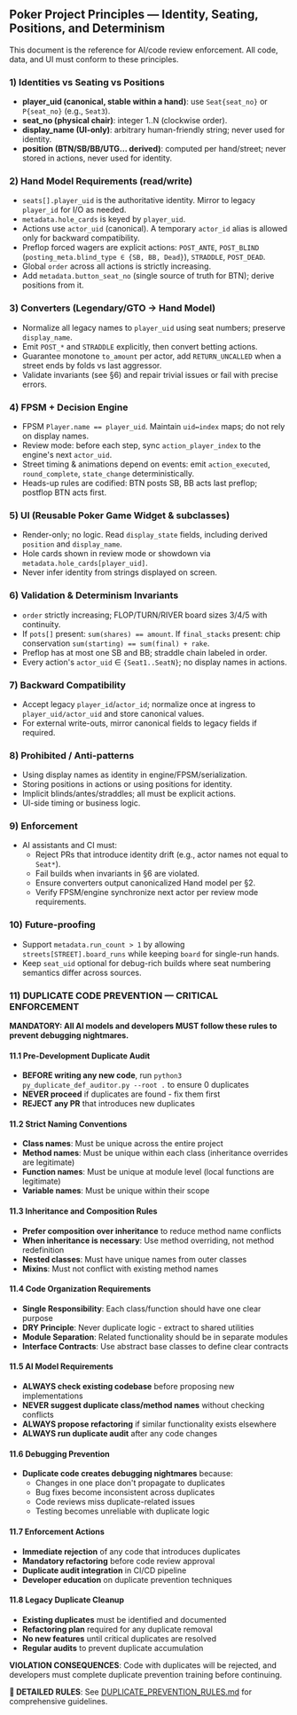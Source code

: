 ## Poker Project Principles — Identity, Seating, Positions, and Determinism

This document is the reference for AI/code review enforcement. All code, data, and UI must conform to these principles.

### 1) Identities vs Seating vs Positions
- **player_uid (canonical, stable within a hand)**: use `Seat{seat_no}` or `P{seat_no}` (e.g., `Seat3`).
- **seat_no (physical chair)**: integer 1..N (clockwise order).
- **display_name (UI-only)**: arbitrary human-friendly string; never used for identity.
- **position (BTN/SB/BB/UTG… derived)**: computed per hand/street; never stored in actions, never used for identity.

### 2) Hand Model Requirements (read/write)
- `seats[].player_uid` is the authoritative identity. Mirror to legacy `player_id` for I/O as needed.
- `metadata.hole_cards` is keyed by `player_uid`.
- Actions use `actor_uid` (canonical). A temporary `actor_id` alias is allowed only for backward compatibility.
- Preflop forced wagers are explicit actions: `POST_ANTE`, `POST_BLIND` (`posting_meta.blind_type ∈ {SB, BB, Dead}`), `STRADDLE`, `POST_DEAD`.
- Global `order` across all actions is strictly increasing.
- Add `metadata.button_seat_no` (single source of truth for BTN); derive positions from it.

### 3) Converters (Legendary/GTO → Hand Model)
- Normalize all legacy names to `player_uid` using seat numbers; preserve `display_name`.
- Emit `POST_*` and `STRADDLE` explicitly, then convert betting actions.
- Guarantee monotone `to_amount` per actor, add `RETURN_UNCALLED` when a street ends by folds vs last aggressor.
- Validate invariants (see §6) and repair trivial issues or fail with precise errors.

### 4) FPSM + Decision Engine
- FPSM `Player.name == player_uid`. Maintain `uid↔index` maps; do not rely on display names.
- Review mode: before each step, sync `action_player_index` to the engine's next `actor_uid`.
- Street timing & animations depend on events: emit `action_executed`, `round_complete`, `state_change` deterministically.
- Heads-up rules are codified: BTN posts SB, BB acts last preflop; postflop BTN acts first.

### 5) UI (Reusable Poker Game Widget & subclasses)
- Render-only; no logic. Read `display_state` fields, including derived `position` and `display_name`.
- Hole cards shown in review mode or showdown via `metadata.hole_cards[player_uid]`.
- Never infer identity from strings displayed on screen.

### 6) Validation & Determinism Invariants
- `order` strictly increasing; FLOP/TURN/RIVER board sizes 3/4/5 with continuity.
- If `pots[]` present: `sum(shares) == amount`. If `final_stacks` present: chip conservation `sum(starting) == sum(final) + rake`.
- Preflop has at most one SB and BB; straddle chain labeled in order.
- Every action's `actor_uid` ∈ `{Seat1..SeatN}`; no display names in actions.

### 7) Backward Compatibility
- Accept legacy `player_id`/`actor_id`; normalize once at ingress to `player_uid/actor_uid` and store canonical values.
- For external write-outs, mirror canonical fields to legacy fields if required.

### 8) Prohibited / Anti-patterns
- Using display names as identity in engine/FPSM/serialization.
- Storing positions in actions or using positions for identity.
- Implicit blinds/antes/straddles; all must be explicit actions.
- UI-side timing or business logic.

### 9) Enforcement
- AI assistants and CI must:
  - Reject PRs that introduce identity drift (e.g., actor names not equal to `Seat*`).
  - Fail builds when invariants in §6 are violated.
  - Ensure converters output canonicalized Hand model per §2.
  - Verify FPSM/engine synchronize next actor per review mode requirements.

### 10) Future-proofing
- Support `metadata.run_count > 1` by allowing `streets[STREET].board_runs` while keeping `board` for single-run hands.
- Keep `seat_uid` optional for debug-rich builds where seat numbering semantics differ across sources.

### 11) DUPLICATE CODE PREVENTION — CRITICAL ENFORCEMENT
**MANDATORY: All AI models and developers MUST follow these rules to prevent debugging nightmares.**

#### 11.1 Pre-Development Duplicate Audit
- **BEFORE writing any new code**, run `python3 py_duplicate_def_auditor.py --root .` to ensure 0 duplicates
- **NEVER proceed** if duplicates are found - fix them first
- **REJECT any PR** that introduces new duplicates

#### 11.2 Strict Naming Conventions
- **Class names**: Must be unique across the entire project
- **Method names**: Must be unique within each class (inheritance overrides are legitimate)
- **Function names**: Must be unique at module level (local functions are legitimate)
- **Variable names**: Must be unique within their scope

#### 11.3 Inheritance and Composition Rules
- **Prefer composition over inheritance** to reduce method name conflicts
- **When inheritance is necessary**: Use method overriding, not method redefinition
- **Nested classes**: Must have unique names from outer classes
- **Mixins**: Must not conflict with existing method names

#### 11.4 Code Organization Requirements
- **Single Responsibility**: Each class/function should have one clear purpose
- **DRY Principle**: Never duplicate logic - extract to shared utilities
- **Module Separation**: Related functionality should be in separate modules
- **Interface Contracts**: Use abstract base classes to define clear contracts

#### 11.5 AI Model Requirements
- **ALWAYS check existing codebase** before proposing new implementations
- **NEVER suggest duplicate class/method names** without checking conflicts
- **ALWAYS propose refactoring** if similar functionality exists elsewhere
- **ALWAYS run duplicate audit** after any code changes

#### 11.6 Debugging Prevention
- **Duplicate code creates debugging nightmares** because:
  - Changes in one place don't propagate to duplicates
  - Bug fixes become inconsistent across duplicates
  - Code reviews miss duplicate-related issues
  - Testing becomes unreliable with duplicate logic

#### 11.7 Enforcement Actions
- **Immediate rejection** of any code that introduces duplicates
- **Mandatory refactoring** before code review approval
- **Duplicate audit integration** in CI/CD pipeline
- **Developer education** on duplicate prevention techniques

#### 11.8 Legacy Duplicate Cleanup
- **Existing duplicates** must be identified and documented
- **Refactoring plan** required for any duplicate removal
- **No new features** until critical duplicates are resolved
- **Regular audits** to prevent duplicate accumulation

**VIOLATION CONSEQUENCES**: Code with duplicates will be rejected, and developers must complete duplicate prevention training before continuing.

**📖 DETAILED RULES**: See [DUPLICATE_PREVENTION_RULES.md](DUPLICATE_PREVENTION_RULES.md) for comprehensive guidelines.


